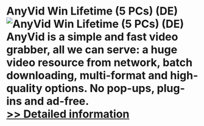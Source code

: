 # AnyVid Win Lifetime (5 PCs) (DE)<br />![AnyVid Win Lifetime (5 PCs) (DE)](https://mycommerce.akamaized.net/api/pimages/P300849344/BIG/300849344.PNG)<br />AnyVid is a simple and fast video grabber, all we can serve: a huge video resource from network, batch downloading, multi-format and high-quality options. No pop-ups, plug-ins and ad-free.<br />[>> Detailed information](https://secure.shareit.com/shareit/product.html?productid=300849344&affiliateid=200057808)